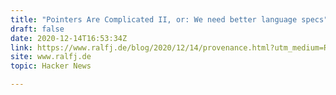 ```yaml
---
title: "Pointers Are Complicated II, or: We need better language specs"
draft: false
date: 2020-12-14T16:53:34Z
link: https://www.ralfj.de/blog/2020/12/14/provenance.html?utm_medium=RSS&utm_source=hune
site: www.ralfj.de
topic: Hacker News  

---
```

